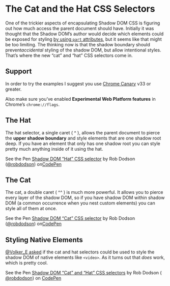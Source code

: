 The Cat and the Hat CSS Selectors
==========================================================

One of the trickier aspects of encapsulating Shadow DOM CSS is figuring out how
much access the parent document should have. Initially it was thought that the 
Shadow DOM’s author would decide which elements could be exposed for styling
[by using `part` attributes][1], but it seems like that might be too limiting.
The thinking now is that the shadow boundary should prevent*accidental* styling
of the shadow DOM, but allow intentional styles. That’s where the new “cat” and
“hat” CSS selectors come in.

## Support

In order to try the examples I suggest you use [Chrome Canary][3] v33 or
greater.

Also make sure you’ve enabled **Experimental Web Platform features** in Chrome’s
`chrome://flags`.

## The Hat

The hat selector, a single caret ( ^ ), allows the parent document to pierce
the **upper shadow boundary** and style elements that are one shadow root deep.
If you have an element that only has one shadow root you can style pretty much 
anything inside of it using the hat.

See the Pen [Shadow DOM “Hat” CSS selector][4] by Rob Dodson ([@robdodson][5])
on[CodePen][6]

## The Cat

The cat, a double caret ( ^^ ) is much more powerful. It allows you to pierce
every layer of the shadow DOM, so if you have shadow DOM within shadow DOM (a 
common occurrence when you nest custom elements) you can style all of them at 
once.

See the Pen [Shadow DOM “Cat” CSS selector][7] by Rob Dodson ([@robdodson][5])
on[CodePen][6]

## Styling Native Elements [][2] 

[@Volker_E asked][8] if the cat and hat selectors could be used to style the
shadow DOM of native elements like `<video>`. As it turns out that *does*
work, which is pretty cool.

See the Pen [Shadow DOM “Cat” and “Hat” CSS selectors][9] by Rob Dodson (
[@robdodson][5]) on [CodePen][6]

 [1]: http://robdodson.me/blog/2013/08/29/shadow-dom-styles-cont-dot#parts
 [2]: http://robdodson.me/blog/2013/11/15/the-cat-and-the-hat-css-selectors/
 [3]: https://www.google.com/intl/en/chrome/browser/canary.html
 [4]: http://codepen.io/robdodson/pen/EhIax
 [5]: http://codepen.io/robdodson
 [6]: http://codepen.io
 [7]: http://codepen.io/robdodson/pen/wFqJg
 [8]: https://twitter.com/Volker_E/status/401202275009310722
 [9]: http://codepen.io/robdodson/pen/iaJHd
